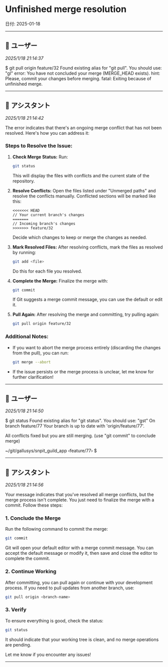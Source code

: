 # Unfinished merge resolution

日付: 2025-01-18

---

## 👤 ユーザー
*2025/1/18 21:14:37*

$ git pull origin feature/32
Found existing alias for "git pull". You should use: "gl"
error: You have not concluded your merge (MERGE_HEAD exists).
hint: Please, commit your changes before merging.
fatal: Exiting because of unfinished merge.

---

## 🤖 アシスタント
*2025/1/18 21:14:42*

The error indicates that there's an ongoing merge conflict that has not been resolved. Here's how you can address it:

### Steps to Resolve the Issue:

1. **Check Merge Status:**
   Run:
   ```bash
   git status
   ```
   This will display the files with conflicts and the current state of the repository.

2. **Resolve Conflicts:**
   Open the files listed under "Unmerged paths" and resolve the conflicts manually. Conflicted sections will be marked like this:
   ```plaintext
   <<<<<<< HEAD
   // Your current branch's changes
   =======
   // Incoming branch's changes
   >>>>>>> feature/32
   ```

   Decide which changes to keep or merge the changes as needed.

3. **Mark Resolved Files:**
   After resolving conflicts, mark the files as resolved by running:
   ```bash
   git add <file>
   ```
   Do this for each file you resolved.

4. **Complete the Merge:**
   Finalize the merge with:
   ```bash
   git commit
   ```
   If Git suggests a merge commit message, you can use the default or edit it.

5. **Pull Again:**
   After resolving the merge and committing, try pulling again:
   ```bash
   git pull origin feature/32
   ```

### Additional Notes:
- If you want to abort the merge process entirely (discarding the changes from the pull), you can run:
  ```bash
  git merge --abort
  ```

- If the issue persists or the merge process is unclear, let me know for further clarification!

---

## 👤 ユーザー
*2025/1/18 21:14:50*

$ git status
Found existing alias for "git status". You should use: "gst"
On branch feature/77
Your branch is up to date with 'origin/feature/77'.

All conflicts fixed but you are still merging.
  (use "git commit" to conclude merge)

~/git/gallusys/snpit_guild_app  ‹feature/77› $

---

## 🤖 アシスタント
*2025/1/18 21:14:56*

Your message indicates that you've resolved all merge conflicts, but the merge process isn't complete. You just need to finalize the merge with a commit. Follow these steps:

### 1. **Conclude the Merge**
Run the following command to commit the merge:

```bash
git commit
```

Git will open your default editor with a merge commit message. You can accept the default message or modify it, then save and close the editor to complete the commit.

### 2. **Continue Working**
After committing, you can pull again or continue with your development process. If you need to pull updates from another branch, use:

```bash
git pull origin <branch-name>
```

### 3. **Verify**
To ensure everything is good, check the status:

```bash
git status
```

It should indicate that your working tree is clean, and no merge operations are pending.

Let me know if you encounter any issues!

---
